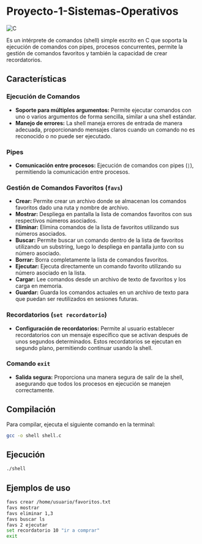 # Proyecto-1-Sistemas-Operativos
![C](https://img.shields.io/badge/language-C-orange.svg)

Es un intérprete de comandos (shell) simple escrito en C que soporta la ejecución de comandos con pipes, procesos concurrentes, permite la gestión de comandos favoritos y también la capacidad de crear recordatorios.

## Características

### Ejecución de Comandos
- **Soporte para múltiples argumentos:** Permite ejecutar comandos con uno o varios argumentos de forma sencilla, similar a una shell estándar.
- **Manejo de errores:** La shell maneja errores de entrada de manera adecuada, proporcionando mensajes claros cuando un comando no es reconocido o no puede ser ejecutado.

### Pipes
- **Comunicación entre procesos:** Ejecución de comandos con pipes (`|`), permitiendo la comunicación entre procesos.

### Gestión de Comandos Favoritos (`favs`)
- **Crear:** Permite crear un archivo donde se almacenan los comandos favoritos dado una ruta y nombre de archivo.
- **Mostrar:** Despliega en pantalla la lista de comandos favoritos con sus respectivos números asociados.
- **Eliminar:** Elimina comandos de la lista de favoritos utilizando sus números asociados.
- **Buscar:** Permite buscar un comando dentro de la lista de favoritos utilizando un substring, luego lo despliega en pantalla junto con su número asociado.
- **Borrar:** Borra completamente la lista de comandos favoritos.
- **Ejecutar:** Ejecuta directamente un comando favorito utilizando su número asociado en la lista.
- **Cargar:** Lee comandos desde un archivo de texto de favoritos y los carga en memoria.
- **Guardar:** Guarda los comandos actuales en un archivo de texto para que puedan ser reutilizados en sesiones futuras.

### Recordatorios (`set recordatorio`)
- **Configuración de recordatorios:** Permite al usuario establecer recordatorios con un mensaje específico que se activan después de unos segundos determinados. Estos recordatorios se ejecutan en segundo plano, permitiendo continuar usando la shell.

### Comando `exit`
- **Salida segura:** Proporciona una manera segura de salir de la shell, asegurando que todos los procesos en ejecución se manejen correctamente.

## Compilación

Para compilar, ejecuta el siguiente comando en la terminal:

```bash
gcc -o shell shell.c
```

## Ejecución

```bash
./shell
```

## Ejemplos de uso

```bash
favs crear /home/usuario/favoritos.txt
favs mostrar
favs eliminar 1,3
favs buscar ls
favs 2 ejecutar
set recordatorio 10 "ir a comprar"
exit
```
